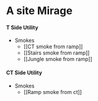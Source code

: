 # A site Mirage
#### T Side Utility
- Smokes
	- [[CT smoke from ramp]]
	- [[Stairs smoke from ramp]]
	- [[Jungle smoke from ramp]]
#### CT Side Utility
- Smokes
	- [[Ramp smoke from ct]]